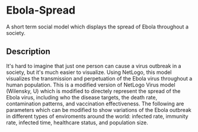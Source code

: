 # Ebola-Spread

A short term social model which displays the spread of Ebola throughout a society.

## Description 

It's hard to imagine that just one person can cause a virus outbreak in a society, but it's much easier to visualize. Using NetLogo, this model visualizes the transmission and perpetuation of the Ebola virus throughout a human population. This is a modified version of NetLogo Virus model (Wilensky, U) which is modified to directely represent the spread of the Ebola virus, including who the disease targets, the death rate, contamination patterns, and vaccination effectiveness. The following are parameters which can be modified to show variations of the Ebola outbreak in different types of enviroments around the world: infected rate, immunity rate, infected time, healthcare status, and population size.

